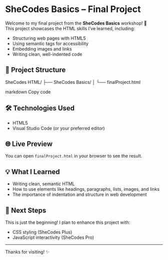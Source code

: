 # SheCodes Basics – Final Project

Welcome to my final project from the **SheCodes Basics** workshop! 🚀  
This project showcases the HTML skills I’ve learned, including:

- Structuring web pages with HTML5
- Using semantic tags for accessibility
- Embedding images and links
- Writing clean, well-indented code

## 📁 Project Structure

SheCodes HTML/
├── SheCodes Basics/
│ └── finalProject.html

markdown
Copy code

## 🛠️ Technologies Used

- HTML5  
- Visual Studio Code (or your preferred editor)

## 🌐 Live Preview

You can open `finalProject.html` in your browser to see the result.

## 💡 What I Learned

- Writing clean, semantic HTML
- How to use elements like headings, paragraphs, lists, images, and links
- The importance of indentation and structure in web development

## 📌 Next Steps

This is just the beginning! I plan to enhance this project with:

- CSS styling (SheCodes Plus)
- JavaScript interactivity (SheCodes Pro)

---

Thanks for visiting! ✨  
